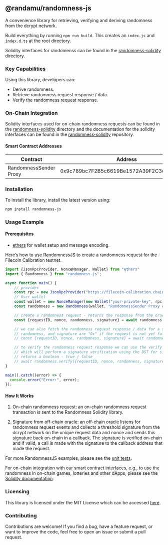 ## @randamu/randomness-js

A convenience library for retrieving, verifying and deriving randomness from the dcrypt network.

Build everything by running `npm run build`. This creates an `index.js` and `index.d.ts` at the root directory.

Solidity interfaces for randomenss can be found in the [randomness-solidity](./randomness-solidity) directory.

### Key Capabilities

Using this library, developers can:

* Derive randomness.
* Retrieve randomness request response / data.
* Verify the randomness request response.


### On-Chain Integration

Solidity interfaces used for on-chain randomness requests can be found in the [randomness-solidity](./randomness-solidity) directory and the documentation for the solidity interfaces can be found in the [randomness-solidity](github.com/randa-mu/randomness-solidity.git) repository.

#### Smart Contract Addresses

| Contract        | Address | Network          |
|-----------------|---------|------------------|
| RandomnessSender Proxy | 0x9c789bc7F2B5c6619Be1572A39F2C3d6f33001dC   | Filecoin Calibnet |


### Installation

To install the library, install the latest version using:

```sh
npm install randomness-js
```

### Usage Example

#### Prerequisites

* [ethers](https://www.npmjs.com/package/ethers) for wallet setup and message encoding.

Here’s how to use RandomnessJS to create a randomness request for the Filecoin Calibration testnet.

```js
import {JsonRpcProvider, NonceManager, Wallet} from "ethers"
import { Randomness } from "randomness-js";

async function main() {
    // provider
    const rpc = new JsonRpcProvider("https://filecoin-calibration.chainup.net/rpc/v1")
    // User wallet
    const wallet = new NonceManager(new Wallet("your-private-key", rpc))
    const randomness = new Randomness(wallet, "RandomnessSender Proxy contract address from above table")

    // create a randomness request - returns the response from the oracle
    const {requestID, nonce, randomness, signature} = await randomness.requestRandomness();

    // we can also fetch the randomness request response / data for a specific request id
    // randomness, and signature are "0x" if the request is not yet fulfilled by the randomness oracle
    // const {requestID, nonce, randomness, signature} = await randomness.fetchRandomnessRequest(<requestID input here>);

    // to verify the randomness request response we can use the verify function
    // which will perform a signature verification using the DST for signature generation and the unique request nonce
    // returns a boolean - true / false
    // await randomness.verify({requestID, nonce, randomness, signature})
}

main().catch((error) => {
  console.error("Error:", error);
});
```

#### How It Works
1. On-chain randomness request: an on-chain randomness request transaction is sent to the Randomness Solidity library.

2. Signature from off-chain oracle: an off-chain oracle listens for randomness request events and collects a threshold signature from the dcrypt network on the unique request data and nonce and sends this signature back on-chain in a callback. The signature is verified on-chain and if valid, a call is made with the signature to the callback address that made the request.


For more RandomnessJS examples, please see the [unit tests](./test/randomness.test.ts).

For on-chain integration with our smart contract interfaces, e.g., to use the randomness in on-chain games, lotteries and other dApps, please see the [Solidity documentation](https://github.com/randa-mu/randomness-solidity/blob/feat/randomness/README.md). 

### Licensing

This library is licensed under the MIT License which can be accessed [here](LICENSE).

### Contributing

Contributions are welcome! If you find a bug, have a feature request, or want to improve the code, feel free to open an issue or submit a pull request.
